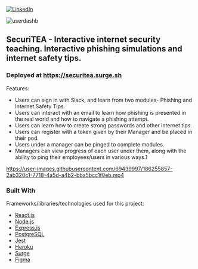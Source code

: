 <div id="top"></div>

[![LinkedIn][linkedin-shield]][linkedin-url]

![userdashb](https://user-images.githubusercontent.com/69439997/186255680-8685a0d6-0b76-4106-b995-b4383b205ce7.PNG)


<!-- ABOUT THE PROJECT -->
## SecuriTEA - Interactive internet security teaching. Interactive phishing simulations and internet safety tips.

### Deployed at https://securitea.surge.sh

Features:
* Users can sign in with Slack, and learn from two modules- Phishing and Internet Safety Tips.
* Users can interact with an email to learn how phishing is presented in the real world and how to navigate a phishing attempt.
* Users can learn how to create strong passwords and other internet tips.
* Users can register with a token given by their Manager and be placed in their pod.
* Users under a manager can be pinged to complete modules.
* Managers can view progress of each user under them, along with the ability to ping their employees/users in various ways.1

https://user-images.githubusercontent.com/69439997/186255857-2ab320c1-7718-4a5d-a4b2-bba5bcc1f0eb.mp4

### Built With

 Frameworks/libraries/technologies used for this project: 

* [React.js](https://reactjs.org/)
* [Node.js](https://nodejs.org/en/)
* [Express.js](https://expressjs.com/)
* [PostgreSQL](https://www.postgresql.org/)
* [Jest](https://jestjs.io/)
* [Heroku](https://www.heroku.com/) 
* [Surge](https://surge.sh/)
* [Figma](https://www.figma.com/file/pZas6V078R7kKWmPFAw6bJ/Capstone?node-id=7%3A281) 

<p align="right"></p>



<p align="right"></p>



[linkedin-shield]: https://img.shields.io/badge/-LinkedIn-black.svg?style=for-the-badge&logo=linkedin&colorB=555
[linkedin-url]: https://www.linkedin.com/in/paulfranco12/
